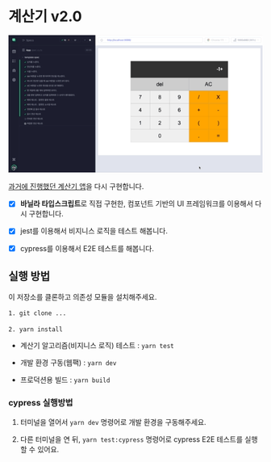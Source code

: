 # 계산기 v2.0

<img src="docs/demo.gif" />

[과거에 진행했던 계산기 앱](https://github.com/ryong9rrr/calculator-v1.0)을 다시 구현합니다.

- [x] **바닐라 타입스크립트**로 직접 구현한, 컴포넌트 기반의 UI 프레임워크를 이용해서 다시 구현합니다.

- [x] jest를 이용해서 비지니스 로직을 테스트 해봅니다.

- [x] cypress를 이용해서 E2E 테스트를 해봅니다.

## 실행 방법

이 저장소를 클론하고 의존성 모듈을 설치해주세요.

```
1. git clone ...

2. yarn install
```

- 계산기 알고리즘(비지니스 로직) 테스트 : `yarn test`

- 개발 환경 구동(웹팩) : `yarn dev`

- 프로덕션용 빌드 : `yarn build`

### cypress 실행방법

1. 터미널을 열어서 `yarn dev` 명령어로 개발 환경을 구동해주세요.

2. 다른 터미널을 연 뒤, `yarn test:cypress` 명령어로 cypress E2E 테스트를 실행할 수 있어요.
